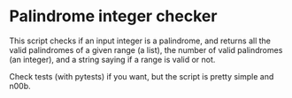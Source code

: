 # Palindrome integer checker

This script checks if an input integer is a palindrome, and returns all the valid palindromes of a given range (a list), the number of valid palindromes (an integer), and a string saying if a range is valid or not.

Check tests (with pytests) if you want, but the script is pretty simple and n00b.